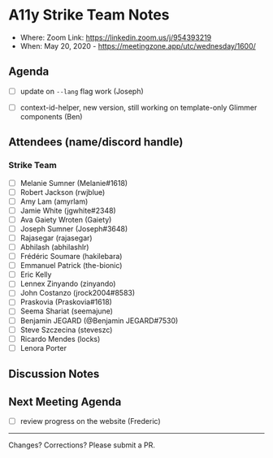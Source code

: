 # A11y Strike Team Notes

- Where: Zoom Link: https://linkedin.zoom.us/j/954393219
- When: May 20, 2020 - https://meetingzone.app/utc/wednesday/1600/

## Agenda
- [ ] update on `--lang` flag work (Joseph)
- [ ] context-id-helper, new version, still working on template-only Glimmer components (Ben)



## Attendees (name/discord handle)

### Strike Team

- [ ] Melanie Sumner (Melanie#1618)
- [ ] Robert Jackson (rwjblue)
- [ ] Amy Lam (amyrlam) 
- [ ] Jamie White	(jgwhite#2348)
- [ ] Ava Gaiety Wroten (Gaiety) 
- [ ] Joseph Sumner	(Joseph#3648)
- [ ] Rajasegar	(rajasegar)
- [ ] Abhilash (abhilashlr)
- [ ] Frédéric Soumare	(hakilebara)
- [ ] Emmanuel Patrick	(the-bionic)
- [ ] Eric Kelly
- [ ] Lennex Zinyando	(zinyando)
- [ ] John Costanzo	(jrock2004#8583)
- [ ] Praskovia	(Praskovia#1618)
- [ ] Seema Shariat	(seemajune)
- [ ] Benjamin JEGARD	(@Benjamin JEGARD#7530) 
- [ ] Steve Szczecina	(steveszc)
- [ ] Ricardo Mendes (locks)
- [ ] Lenora Porter

## Discussion Notes



## Next Meeting Agenda
- [ ] review progress on the website (Frederic)


------------------------------------------------
Changes? Corrections? Please submit a PR. 
